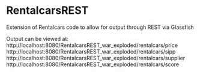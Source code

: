 # RentalcarsREST
Extension of Rentalcars code to allow for output through REST via Glassfish

Output can be viewed at:
http://localhost:8080/RentalcarsREST_war_exploded/rentalcars/price
http://localhost:8080/RentalcarsREST_war_exploded/rentalcars/sipp
http://localhost:8080/RentalcarsREST_war_exploded/rentalcars/supplier
http://localhost:8080/RentalcarsREST_war_exploded/rentalcars/score
